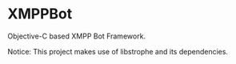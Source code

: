 XMPPBot
=======
Objective-C based XMPP Bot Framework.

Notice: This project makes use of libstrophe and its dependencies.
